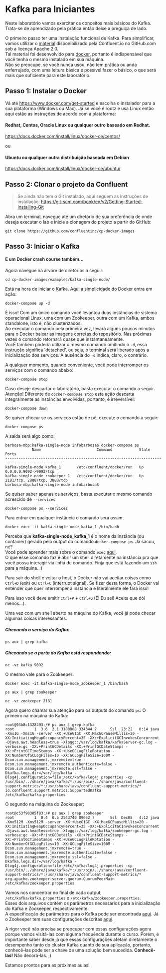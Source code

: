 # Kafka para Iniciantes

Neste laboratório vamos exercitar os conceitos mais básicos do Kafka.<br/>
Trata-se de aprendizado pela prática então deixe a preguiça de lado.<br/>

O primeiro passo ter uma instalação funcional de Kafka. Para simplificar, vamos utilizar o [material](https://github.com/confluentinc/cp-docker-images) disponibilizado pela Confluent.io no GitHub.com sob a licença Apache 2.0.<br/>
Tal material foi desenvolvido para [docker](https://www.docker.com/), portanto é indispensável que você tenha o mesmo instalado em sua máquina.<br/>
Não se preocupe, se você nunca usou, não tem prática ou anda enferrujado, com uma leitura básica é possível fazer o básico, o que será mais que suficiente para este laboratório.<br/>

## Passo 1: Instalar o Docker

Vá até https://www.docker.com/get-started e escolha o instalador para a sua plataforma (Windows ou Mac).
Já se você é rootz e usa Linux então aqui estão as instruções de acordo com a plataforma:

#### Redhat, Centos, Oracle Linux ou qualquer outro baseado em Redhat.
https://docs.docker.com/install/linux/docker-ce/centos/

ou

#### Ubuntu ou qualquer outra distribuição baseada em Debian
https://docs.docker.com/install/linux/docker-ce/ubuntu/

## Passo 2: Clonar o projeto da Confluent
> Se ainda não tem o Git instalado, aqui seguem as instruções de instalação:
> https://git-scm.com/book/en/v2/Getting-Started-Installing-Git

Abra um terminal, navegue até um diretório de sua preferência de onde deseja executar o lab e inicie a clonagem do projeto a partir do GitHub:
```
git clone https://github.com/confluentinc/cp-docker-images
```
## Passo 3: Iniciar o Kafka
#### E um Docker crash course também...

Agora navegue na árvore de diretórios a seguir:
```
cd cp-docker-images/examples/kafka-single-node/
```

Está na hora de iniciar o Kafka. Aqui a simplicidade do Docker entra em ação:
```
docker-compose up -d
```
É isso! Com um único comando você levantou duas instâncias de sistema operacional Linux, uma com um Zookeeper, outra com um Kafka, ambos standalone, isto é, não clusterizados.<br/>
Ao executar o comando pela primeira vez, levará alguns poucos minutos para o Docker baixar as imagens corretas do repositório. Nas próximas vezes o comando retornará quase que instantaneamente.<br/>
VocÊ também poderia utilizar o mesmo comando omitindo o `-d`, essa instrução significa 'detached', ou seja, o terminal será liberado após a inicialização dos serviços. A ausência do `-d` indica, claro, o contrário.

A qualquer momento, quando conveniente, você pode interromper os serviços com o comando abaixo:
```
docker-compose stop
```

Caso deseje descartar o laboratório, basta executar o comando a seguir.<br/>
Atenção! Diferente de `docker-compose stop` esta ação descarta integralmente as instâncias envolvidas, portanto, é irreversível:
```
docker-compose down
```

Se quiser checar se os serviços estão de pé, execute o comando a seguir:
```
docker-compose ps
```
A saída será algo como:
```
barbosa-mbp:kafka-single-node infobarbosa$ docker-compose ps
            Name                         Command            State              Ports
------------------------------------------------------------------------------------------------
kafka-single-node_kafka_1       /etc/confluent/docker/run   Up      0.0.0.0:9092->9092/tcp
kafka-single-node_zookeeper_1   /etc/confluent/docker/run   Up      2181/tcp, 2888/tcp, 3888/tcp
barbosa-mbp:kafka-single-node infobarbosa$
```

Se quiser saber apenas os serviços, basta executar o mesmo comando acrescido de `--services`
```
docker-compose ps --services
```

Para entrar em qualquer instância o comando será assim:
```
docker exec -it kafka-single-node_kafka_1 /bin/bash
```

Perceba que **kafka-single-node_kafka_1** é o nome da instância (ou container) gerado pelo output do comando `docker-compose ps`. Já sacou, né?<br/>
Você pode aprender mais sobre o comando `exec` [aqui](https://docs.docker.com/engine/reference/commandline/exec/#parent-command).<br/>
O que esse comando faz é abrir um shell diretamente na instância pra que você possa interagir via linha de comando. Finja que está fazendo um `ssh` para a máquina. :)

Para sair do shell e voltar o host, o Docker não vai aceitar coisas como `Ctrl+D` (exit) ou `Ctrl+C` (interrupt signal). Se fizer desta forma, o Docker vai entender que quer interromper a instância e literalmente ele fará isso! <br/>

Para isso você deve emitir `Ctrl+P` + `Ctrl+Q` (É! Eu sei! Aceita que dói menos...).

Uma vez com um shell aberto na máquina do Kafka, você já pode checar algumas coisas interessantes.
##### Checando o serviço do Kafka:

```
ps aux | grep kafka
```
##### Checando se a porta do Kafka está respondendo:
```
nc -vz kafka 9092
```

O mesmo vale para o Zookeeper:
```
docker exec -it kafka-single-node_zookeeper_1 /bin/bash

ps aux | grep zookeeper

nc -vz zookeeper 2181
```

Agora quero chamar sua atenção para os outputs do comando `ps`:
O primeiro na máquina do Kafka:
```
root@93b8c1328493:/# ps aux | grep kafka
root         1  3.6  2.1 3188888 334344 ?      Ssl  23:22   0:14 java -Xmx1G -Xms1G -server -XX:+UseG1GC -XX:MaxGCPauseMillis=20 -XX:InitiatingHeapOccupancyPercent=35 -XX:+ExplicitGCInvokesConcurrent -Djava.awt.headless=true -Xloggc:/var/log/kafka/kafkaServer-gc.log -verbose:gc -XX:+PrintGCDetails -XX:+PrintGCDateStamps -XX:+PrintGCTimeStamps -XX:+UseGCLogFileRotation -XX:NumberOfGCLogFiles=10 -XX:GCLogFileSize=100M -Dcom.sun.management.jmxremote=true -Dcom.sun.management.jmxremote.authenticate=false -Dcom.sun.management.jmxremote.ssl=false -Dkafka.logs.dir=/var/log/kafka -Dlog4j.configuration=file:/etc/kafka/log4j.properties -cp /usr/bin/../share/java/kafka/*:/usr/bin/../share/java/confluent-support-metrics/*:/usr/share/java/confluent-support-metrics/* io.confluent.support.metrics.SupportedKafka /etc/kafka/kafka.properties
```
O segundo na máquina do Zookeeper:
```
root@c53f90385f83:/# ps aux | grep zookeeper
root         1  0.4  0.5 2543740 89052 ?       Ssl  Dec08   4:12 java -Xmx512M -Xms512M -server -XX:+UseG1GC -XX:MaxGCPauseMillis=20 -XX:InitiatingHeapOccupancyPercent=35 -XX:+ExplicitGCInvokesConcurrent -Djava.awt.headless=true -Xloggc:/var/log/kafka/zookeeper-gc.log -verbose:gc -XX:+PrintGCDetails -XX:+PrintGCDateStamps -XX:+PrintGCTimeStamps -XX:+UseGCLogFileRotation -XX:NumberOfGCLogFiles=10 -XX:GCLogFileSize=100M -Dcom.sun.management.jmxremote=true -Dcom.sun.management.jmxremote.authenticate=false -Dcom.sun.management.jmxremote.ssl=false -Dkafka.logs.dir=/var/log/kafka -Dlog4j.configuration=file:/etc/kafka/log4j.properties -cp /usr/bin/../share/java/kafka/*:/usr/bin/../share/java/confluent-support-metrics/*:/usr/share/java/confluent-support-metrics/* org.apache.zookeeper.server.quorum.QuorumPeerMain /etc/kafka/zookeeper.properties
```

Vamos nos concentrar no final de cada output, `/etc/kafka/kafka.properties` e `/etc/kafka/zookeeper.properties`. <br/>
Esses dois arquivos contém os parâmetros necessários para a inicialização do Kafka e Zookeeper, respectivamente.<br/>
A especificação de parâmetros para o Kafka pode ser encontrada [aqui](https://kafka.apache.org/documentation/#brokerconfigs).
Já o Zookeeper tem suas configurações descritas [aqui](https://zookeeper.apache.org/doc/r3.4.9/zookeeperAdmin.html#sc_configuration).

A rigor você não precisa se preocupar com essas configurações agora porque vamos visitá-las com alguma frequência durante o curso. Porém, é importante saber desde já que essas configurações afetam diretamente o desempenho tanto do cluster Kafka quanto de sua aplicação, portanto, conhecê-las pode ser a chave de uma solução bem sucedida. **Conhecê-las!** Não decorá-las. ;)

Estamos prontos para as próximas aulas!
